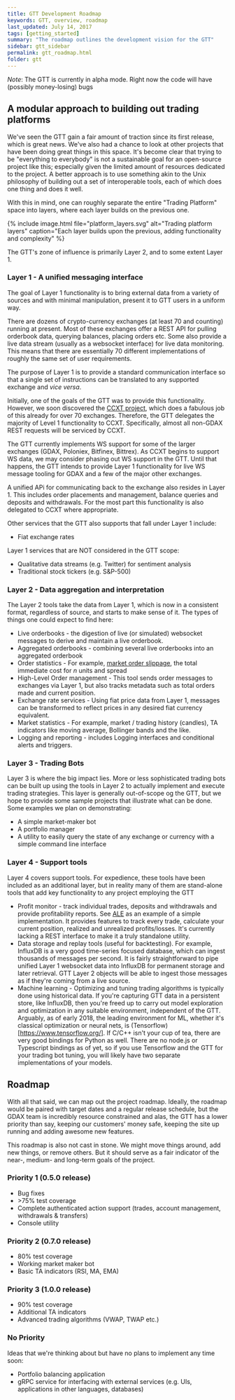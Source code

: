 ```yaml
---
title: GTT Development Roadmap
keywords: GTT, overview, roadmap
last_updated: July 14, 2017
tags: [getting_started]
summary: "The roadmap outlines the development vision for the GTT"
sidebar: gtt_sidebar
permalink: gtt_roadmap.html
folder: gtt
---
```


*Note*: The GTT is currently in alpha mode. Right now the code will have (possibly money-losing) bugs

## A modular approach to building out trading platforms

We've seen the GTT gain a fair amount of traction since its first release, which is great news. We've also
had a chance to look at other projects that have been doing great things in this space. It's become clear that
trying to be "everything to everybody" is not a sustainable goal for an open-source project like this; especially
given the limited amount of resources dedicated to the project. A better approach is to use something akin to the Unix
philosophy of building out a set of interoperable tools, each of which does one thing and does it well.

With this in mind, one can roughly separate the entire "Trading Platform" space into layers, where each layer builds on the
previous one.

{% include image.html file="platform_layers.svg" alt="Trading platform layers" caption="Each layer builds upon the previous, adding functionality and complexity" %}

The GTT's zone of influence is primarily Layer 2, and to some extent Layer 1.

### Layer 1 - A unified messaging interface

The goal of Layer 1 functionality is to bring external data from a variety of sources and with minimal manipulation, present it to GTT users in a uniform way.

There are dozens of crypto-currency exchanges (at least 70 and counting) running at present. Most of these exchanges offer a REST API for pulling orderbook data, querying balances, placing orders etc. Some also provide a live data stream (usually as a websocket interface) for live data monitoring. This means that there are essentially 70 different implementations of roughly the same set of user requirements.

The purpose of Layer 1 is to provide a standard communication interface so that a single set of instructions can be translated to any supported exchange and _vice versa_.

Initially, one of the goals of the GTT was to provide this functionality. However, we soon discovered the [CCXT project](https://github.com/ccxt/ccxt), which does a fabulous job of this already for over 70 exchanges. Therefore, the GTT delegates the majority of Level 1 functionality to CCXT. Specifically, almost all non-GDAX REST requests will be serviced by CCXT.

The GTT currently implements WS support for some of the larger exchanges (GDAX, Poloniex, Bitfinex, Bittrex). As CCXT begins to support WS data, we may consider phasing out WS support in the GTT. Until that happens, the GTT intends to provide Layer 1 functionality for live WS message tooling for GDAX and a few of the major other exchanges.

A unified APi for communicating back to the exchange also resides in Layer 1. This includes order placements and management, balance queries and deposits and withdrawals. For the most part this functionality is also delegated to CCXT where appropriate.

Other services that the GTT also supports that fall under Layer 1 include:
* Fiat exchange rates

Layer 1 services that are NOT considered in the GTT scope:
* Qualitative data streams (e.g. Twitter) for sentiment analysis
* Traditional stock tickers (e.g. S&P-500)

### Layer 2 - Data aggregation and interpretation

The Layer 2 tools take the data from Layer 1, which is now in a consistent format, regardless of source, and starts to make sense of it. The types of things one could expect to find here:

* Live orderbooks - the digestion of live (or simulated) websocket messages to derive and maintain a live orderbook.
* Aggregated orderbooks - combining several live orderbooks into an aggregated orderbook
* Order statistics - For example, [market order slippage](https://www.investopedia.com/terms/s/slippage.asp), the total immediate cost for _n_ units and spread
* High-Level Order management - This tool sends order messages to exchanges via Layer 1, but also tracks metadata such as total orders made and current position.
* Exchange rate services - Using fiat price data from Layer 1, messages can be transformed to reflect prices in any desired fiat currency equivalent.
* Market statistics - For example, market / trading history (candles), TA indicators like moving average, Bollinger bands and the like.
* Logging and reporting - includes Logging interfaces and conditional alerts and triggers.

### Layer 3 - Trading Bots

Layer 3 is where the big impact lies. More or less sophisticated trading bots can be built up using the tools in Layer 2 to actually implement and execute trading strategies. This layer is generally out-of-scope og the GTT, but we hope to provide some sample projects that illustrate what can be done. Some examples we plan on demonstrating:

* A simple market-maker bot
* A portfolio manager
* A utility to easily query the state of any exchange or currency with a simple command line interface

### Layer 4 - Support tools

Layer 4 covers support tools. For expedience, these tools have been included as an additional layer, but in reality many of them are stand-alone tools that add key functionality to any project employing the GTT

* Profit monitor - track individual trades, deposits and withdrawals and provide profitability reports. See [ALE](https://github.com/CjS77/ale) as an example of a simple implementation. It provides features to track every trade, calculate your current position, realized and unrealized profits/losses. It's currently lacking a REST interface to make it a truly standalone utility.
* Data storage and replay tools (useful for backtesting). For example, InfluxDB is a very good time-series focused database, which can ingest thousands of messages per second. It is fairly straightforward to pipe unified Layer 1 websocket data into InfluxDB for permanent storage and later retrieval. GTT Layer 2 objects will be able to ingest those messages as if they're coming from a live source.
* Machine learning - Optimizing and tuning trading algorithms is typically done using historical data. If you're
capturing GTT data in a persistent store, like InfluxDB, then you're freed up to carry out model exploration and optimization in any suitable environment, independent of the GTT. Arguably, as of early 2018, the leading environment for ML, whether it's classical optimization or neural nets, is (Tensorflow)[https://www.tensorflow.org/]. If C/C++ isn't your cup of tea, there are very good bindings for Python as well. There are no node.js or Typescript bindings as of yet, so if you use Tensorflow and the GTT for your trading bot tuning, you will likely have two separate implementations of your models.


## Roadmap

With all that said, we can map out the project roadmap. Ideally, the roadmap would be paired with target dates and a regular release schedule, but the GDAX team is incredibly resource constrained and alas, the GTT has a lower priority than say, keeping  our customers' money safe, keeping the site up running and adding awesome new features.

This roadmap is also not cast in stone. We might move things around, add new things, or remove others. But it should serve as a fair indicator of the near-, medium- and long-term goals of the project.



### Priority 1 (0.5.0 release)
* Bug fixes
* \>75% test coverage
* Complete authenticated action support (trades, account management, withdrawals & transfers)
* Console utility

### Priority 2 (0.7.0 release)
* 80% test coverage
* Working market maker bot
* Basic TA indicators (RSI, MA, EMA)

### Priority 3 (1.0.0 release)
* 90% test coverage
* Additional TA indicators
* Advanced trading algorithms (VWAP, TWAP etc.)

### No Priority
Ideas that we're thinking about but have no plans to implement any time soon:
* Portfolio balancing application
* gRPC service for interfacing with external services (e.g. UIs, applications in other languages, databases)



